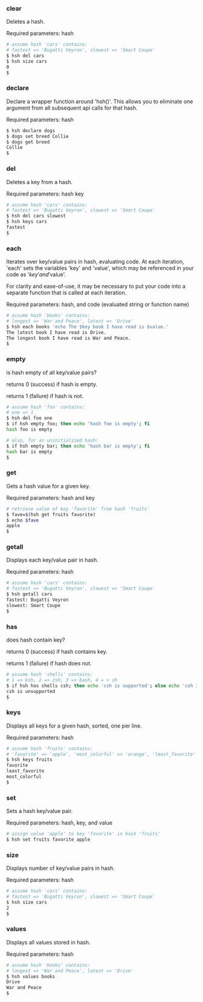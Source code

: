 ### clear

Deletes a hash.

Required parameters: hash

```bash
# assume hash 'cars' contains:
# fastest => 'Bugatti Veyron', slowest => 'Smart Coupe'
$ hsh del cars
$ hsh size cars
0
$
```


### declare

Declare a wrapper function around 'hsh()'. This allows you to eliminate one argument
from all subsequent api calls for that hash.

Required parameters: hash

```bash
$ hsh declare dogs
$ dogs set breed Collie
$ dogs get breed
Collie
$
```


### del

Deletes a key from a hash.

Required parameters: hash key

```bash
# assume hash 'cars' contains:
# fastest => 'Bugatti Veyron', slowest => 'Smart Coupe'
$ hsh del cars slowest
$ hsh keys cars
fastest
$
```


### each

Iterates over key/value pairs in hash, evaluating code.
At each iteration, 'each' sets the variables 'key' and 'value',
which may be referenced in your code as '$key' and '$value'.

For clarity and ease-of-use, it may be necessary to put your code
into a separate function that is called at each iteration.

Required parameters: hash, and code (evaluated string or function name)

```bash
# assume hash 'books' contains:
# longest => 'War and Peace', latest => 'Drive'
$ hsh each books 'echo The $key book I have read is $value.'
The latest book I have read is Drive.
The longest book I have read is War and Peace.
$
```


### empty

is hash empty of all key/value pairs?

returns 0 (success) if hash is empty.

returns 1 (failure) if hash is not.

```bash
# assume hash 'foo' contains:
# one => 1
$ hsh del foo one
$ if hsh empty foo; then echo 'hash foo is empty'; fi
hash foo is empty

# also, for an uninitialized hash:
$ if hsh empty bar; then echo 'hash bar is empty'; fi
hash bar is empty
$
```


### get

Gets a hash value for a given key.

Required parameters: hash and key

```bash
# retrieve value of key 'favorite' from hash 'fruits'
$ fave=$(hsh get fruits favorite)
$ echo $fave
apple
$
```


### getall

Displays each key/value pair in hash.

Required parameters: hash

```bash
# assume hash 'cars' contains:
# fastest => 'Bugatti Veyron', slowest => 'Smart Coupe'
$ hsh getall cars
fastest: Bugatti Veyron
slowest: Smart Coupe
$
```


### has

does hash contain key?

returns 0 (success) if hash contains key.

returns 1 (failure) if hash does not.

```bash
# assume hash 'shells' contains:
# 1 => ksh, 2 => zsh, 3 => bash, 4 = > sh
$ if hsh has shells csh; then echo 'csh is supported'; else echo 'csh is unsupported'; fi
csh is unsupported
$
```


### keys

Displays all keys for a given hash, sorted, one per line.

Required parameters: hash

```bash
# assume hash 'fruits' contains:
# 'favorite' => 'apple', 'most_colorful' => 'orange', 'least_favorite' => 'kiwi'
$ hsh keys fruits
favorite
least_favorite
most_colorful
$
```


### set

Sets a hash key/value pair.

Required parameters: hash, key, and value

```bash
# assign value 'apple' to key 'favorite' in hash 'fruits'
$ hsh set fruits favorite apple
```


### size

Displays number of key/value pairs in hash.

Required parameters: hash

```bash
# assume hash 'cars' contains:
# fastest => 'Bugatti Veyron', slowest => 'Smart Coupe'
$ hsh size cars
2
$
```


### values

Displays all values stored in hash.

Required parameters: hash

```bash
# assume hash 'books' contains:
# longest => 'War and Peace', latest => 'Drive'
$ hsh values books
Drive
War and Peace
$
```



